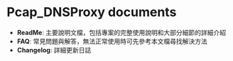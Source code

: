 ﻿Pcap_DNSProxy documents
=====

* **ReadMe**: 主要說明文檔，包括專案的完整使用說明和大部分細節的詳細介紹
* **FAQ**: 常見問題與解答，無法正常使用時可先參考本文檔尋找解決方法
* **Changelog**: 詳細更新日誌
